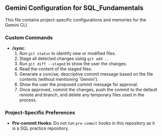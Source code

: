 ## Gemini Configuration for SQL_Fundamentals

This file contains project-specific configurations and memories for the Gemini CLI.

### Custom Commands

*   **/sync**: 
    1.  Run `git status` to identify new or modified files.
    2.  Stage all detected changes using `git add .`.
    3.  Run `git diff --staged` to show the user the changes.
    4.  Read the content of the staged files.
    5.  Generate a concise, descriptive commit message based on the file contents (without mentioning 'Gemini').
    6.  Show the user the proposed commit message for approval.
    7.  Once approved, commit the changes, push the commit to the default remote and branch, and delete any temporary files used in the process.

### Project-Specific Preferences

*   **Pre-commit Hooks**: Do not run `pre-commit` hooks in this repository as it is a SQL practice repository.
